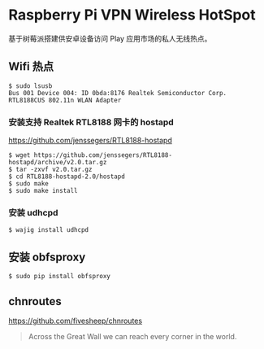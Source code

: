 # Raspberry Pi VPN Wireless HotSpot
基于树莓派搭建供安卓设备访问 Play 应用市场的私人无线热点。

## Wifi 热点

```
$ sudo lsusb
Bus 001 Device 004: ID 0bda:8176 Realtek Semiconductor Corp. RTL8188CUS 802.11n WLAN Adapter
```
### 安装支持 Realtek RTL8188 网卡的 hostapd

https://github.com/jenssegers/RTL8188-hostapd

```
$ wget https://github.com/jenssegers/RTL8188-hostapd/archive/v2.0.tar.gz
$ tar -zxvf v2.0.tar.gz
$ cd RTL8188-hostapd-2.0/hostapd
$ sudo make
$ sudo make install
```

### 安装 udhcpd

```
$ wajig install udhcpd
```


## 安装 obfsproxy

```
$ sudo pip install obfsproxy
```

## chnroutes

https://github.com/fivesheep/chnroutes

> Across the Great Wall we can reach every corner in the world.